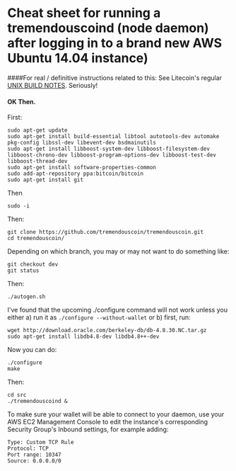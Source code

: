Cheat sheet for running a tremendouscoind (node daemon) after logging in to a brand new AWS Ubuntu 14.04 instance)
====================

####For real / definitive instructions related to this:
See Litecoin's regular [UNIX BUILD NOTES](/doc/build-unix.md). Seriously!

#### OK Then.
First:

```
sudo apt-get update
sudo apt-get install build-essential libtool autotools-dev automake pkg-config libssl-dev libevent-dev bsdmainutils
sudo apt-get install libboost-system-dev libboost-filesystem-dev libboost-chrono-dev libboost-program-options-dev libboost-test-dev libboost-thread-dev
sudo apt-get install software-properties-common
sudo add-apt-repository ppa:bitcoin/bitcoin
sudo apt-get install git
```

Then

```
sudo -i
```

Then:


```
git clone https://github.com/tremendouscoin/tremendouscoin.git
cd tremendouscoin/
```

Depending on which branch, you may or may not want to do something like:
```
git checkout dev
git status
```

Then:
```
./autogen.sh

```

I've found that the upcoming ./configure command will not work unless you either
a) run it as ```./configure --without-wallet``` or b) first, run:

```
wget http://download.oracle.com/berkeley-db/db-4.8.30.NC.tar.gz
sudo apt-get install libdb4.8-dev libdb4.8++-dev
```

Now you can do:
```
./configure
make
```

Then:
```
cd src
./tremendouscoind &
```

To make sure your wallet will be able to connect to your daemon, use your AWS EC2 Management Console
to edit the instance's corresponding Security Group's Inbound settings, for example adding:
```
Type: Custom TCP Rule
Protocol: TCP
Port range: 10347
Source: 0.0.0.0/0
```